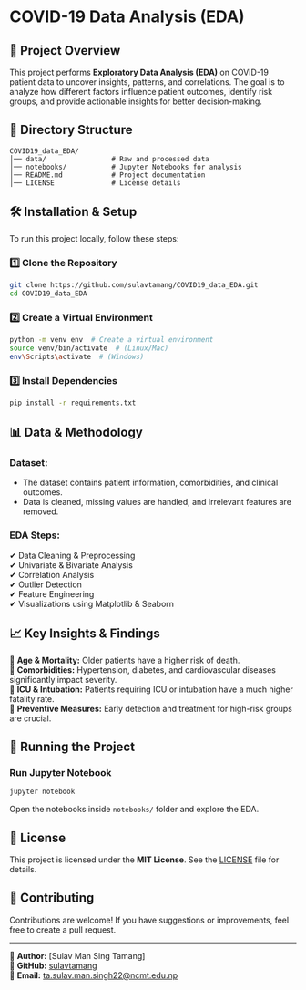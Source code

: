 # COVID-19 Data Analysis (EDA)

## 📌 Project Overview
This project performs **Exploratory Data Analysis (EDA)** on COVID-19 patient data to uncover insights, patterns, and correlations. The goal is to analyze how different factors influence patient outcomes, identify risk groups, and provide actionable insights for better decision-making.

## 📂 Directory Structure
```
COVID19_data_EDA/
│── data/                # Raw and processed data
│── notebooks/           # Jupyter Notebooks for analysis
│── README.md            # Project documentation
│── LICENSE              # License details
```

## 🛠️ Installation & Setup
To run this project locally, follow these steps:

### **1️⃣ Clone the Repository**
```bash
git clone https://github.com/sulavtamang/COVID19_data_EDA.git
cd COVID19_data_EDA
```

### **2️⃣ Create a Virtual Environment**
```bash
python -m venv env  # Create a virtual environment
source venv/bin/activate  # (Linux/Mac)
env\Scripts\activate  # (Windows)
```

### **3️⃣ Install Dependencies**
```bash
pip install -r requirements.txt
```

## 📊 Data & Methodology
### **Dataset:**
- The dataset contains patient information, comorbidities, and clinical outcomes.
- Data is cleaned, missing values are handled, and irrelevant features are removed.

### **EDA Steps:**
✔ Data Cleaning & Preprocessing  
✔ Univariate & Bivariate Analysis  
✔ Correlation Analysis  
✔ Outlier Detection  
✔ Feature Engineering  
✔ Visualizations using Matplotlib & Seaborn  

## 📈 Key Insights & Findings
🔹 **Age & Mortality:** Older patients have a higher risk of death.  
🔹 **Comorbidities:** Hypertension, diabetes, and cardiovascular diseases significantly impact severity.  
🔹 **ICU & Intubation:** Patients requiring ICU or intubation have a much higher fatality rate.  
🔹 **Preventive Measures:** Early detection and treatment for high-risk groups are crucial.  

## 🚀 Running the Project
### **Run Jupyter Notebook**
```bash
jupyter notebook
```
Open the notebooks inside `notebooks/` folder and explore the EDA.


## 📜 License
This project is licensed under the **MIT License**. See the [LICENSE](LICENSE) file for details.

## 🙌 Contributing
Contributions are welcome! If you have suggestions or improvements, feel free to create a pull request.

---
📩 **Author:** [Sulav Man Sing Tamang]  
🔗 **GitHub:** [sulavtamang](https://github.com/sulavtamang)  
📧 **Email:** ta.sulav.man.singh22@ncmt.edu.np
